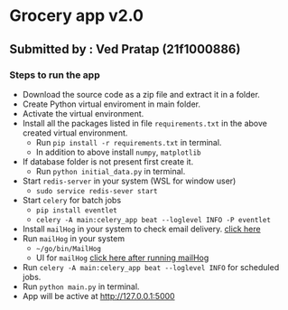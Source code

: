 # Grocery app v2.0
## Submitted by : Ved Pratap (21f1000886)

### Steps to run the app
- Download the source code as a zip file and extract it in a folder.
- Create Python virtual enviroment in main folder.
- Activate the virtual environment.
- Install all the packages listed in file `requirements.txt` in the above created virtual environment.
    - Run `pip install -r requirements.txt` in terminal.
    - In addition to above install `numpy`, `matplotlib`
- If database folder is not present first create it.
    - Run `python initial_data.py` in terminal.
- Start `redis-server` in your system (WSL for window user)
    - `sudo service redis-sever start` 
- Start `celery` for batch jobs
    - `pip install eventlet`
    - `celery -A main:celery_app beat --loglevel INFO -P eventlet`
- Install `mailHog` in your system to check email delivery. [click here](https://github.com/mailhog/MailHog) 
- Run `mailHog` in your system
    - `~/go/bin/MailHog`   
    - UI for `mailHog` [click here after running mailHog](http://localhost:8025/)
- Run `celery -A main:celery_app beat --loglevel INFO` for scheduled jobs.
- Run `python main.py` in terminal.
- App will be active at http://127.0.0.1:5000






